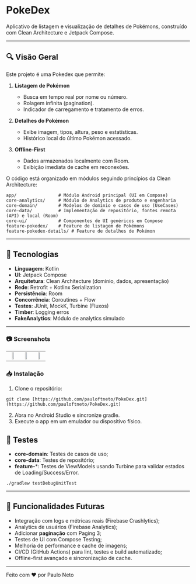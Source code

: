# PokeDex

Aplicativo de listagem e visualização de detalhes de Pokémons, construído com Clean Architecture e Jetpack Compose.

---

## 🔍 Visão Geral

Este projeto é uma Pokedex que permite:

1. **Listagem de Pokémon**

   * Busca em tempo real por nome ou número.
   * Rolagem infinita (pagination).
   * Indicador de carregamento e tratamento de erros.

2. **Detalhes do Pokémon**

   * Exibe imagem, tipos, altura, peso e estatísticas.
   * Histórico local do último Pokémon acessado.

3. **Offline-First**

   * Dados armazenados localmente com Room.
   * Exibição imediata de cache em reconexões.

O código está organizado em módulos seguindo princípios da Clean Architecture:

```
app/                # Módulo Android principal (UI em Compose)
core-analytics/     # Módulo de Analytics de produto e engenharia
core-domain/        # Modelos de domínio e casos de uso (UseCases)
core-data/          # Implementação de repositório, fontes remota (API) e local (Room)
core-ui/            # Componentes de UI genéricos em Compose
feature-pokedex/    # Feature de listagem de Pokémons
feature-pokedex-details/ # Feature de detalhes de Pokémon
```

---

## 🚀 Tecnologias

* **Linguagem**: Kotlin
* **UI**: Jetpack Compose
* **Arquitetura**: Clean Architecture (domínio, dados, apresentação)
* **Rede**: Retrofit + Kotlinx Serialization
* **Persistência**: Room
* **Concorrência**: Coroutines + Flow
* **Testes**: JUnit, MockK, Turbine (Fluxos)
* **Timber**: Logging erros
* **FakeAnalytics**: Módulo de analytics simulado

---

### 📷 Screenshots

<table>
  <tr>
    <td align="center"><img src="https://github.com/user-attachments/assets/3881a6e0-7487-4470-a719-e60e849b562d" width="50%"/></td>
    <td align="center"><img src="https://github.com/user-attachments/assets/703d19d5-645b-4f28-983d-ad0e25f3de12" width="50%"/></td>
    <td align="center"><img src="https://github.com/user-attachments/assets/a75073f9-95b5-41f2-8364-79d7f695f796" width="50%"/></td>
  </tr>
</table>

### 📥 Instalação

1. Clone o repositório:

```
git clone [https://github.com/pauloftneto/PokeDex.git](https://github.com/pauloftneto/PokeDex.git)

```

2. Abra no Android Studio e sincronize gradle.
3. Execute o app em um emulador ou dispositivo físico.

## 🧪 Testes

* **core-domain**: Testes de casos de uso;
* **core-data**: Testes de repositório;
* **feature-**\*: Testes de ViewModels usando Turbine para validar estados de Loading/Success/Error.

```
./gradlew testDebugUnitTest

```

---

## 🔄 Funcionalidades Futuras

* Integração com logs e métricas reais (Firebase Crashlytics);
* Analytics de usuários (Firebase Analytics);
* Adicionar **paginação** com Paging 3;
* Testes de UI com Compose Testing;
* Melhoria de performance e cache de imagens;
* CI/CD (GitHub Actions) para lint, testes e build automatizado;
* Offline-first avançado e sincronização de cache.

---

Feito com ❤️ por Paulo Neto
